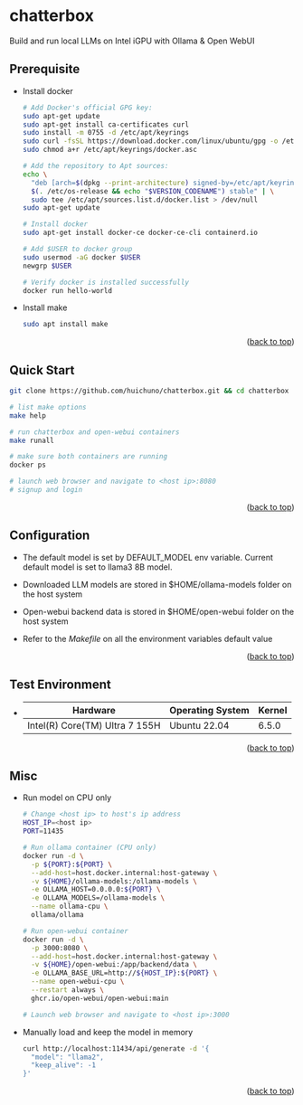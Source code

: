 <a name="readme-top"></a>

# chatterbox

Build and run local LLMs on Intel iGPU with Ollama & Open WebUI

## Prerequisite

  * Install docker

    ```sh
    # Add Docker's official GPG key:
    sudo apt-get update
    sudo apt-get install ca-certificates curl
    sudo install -m 0755 -d /etc/apt/keyrings
    sudo curl -fsSL https://download.docker.com/linux/ubuntu/gpg -o /etc/apt/keyrings/docker.asc
    sudo chmod a+r /etc/apt/keyrings/docker.asc

    # Add the repository to Apt sources:
    echo \
      "deb [arch=$(dpkg --print-architecture) signed-by=/etc/apt/keyrings/docker.asc] https://download.docker.com/linux/ubuntu \
      $(. /etc/os-release && echo "$VERSION_CODENAME") stable" | \
      sudo tee /etc/apt/sources.list.d/docker.list > /dev/null
    sudo apt-get update

    # Install docker
    sudo apt-get install docker-ce docker-ce-cli containerd.io

    # Add $USER to docker group
    sudo usermod -aG docker $USER
    newgrp $USER

    # Verify docker is installed successfully
    docker run hello-world
    ```

  * Install make

    ```sh
    sudo apt install make
    ```

<p align="right">(<a href="#readme-top">back to top</a>)</p>


## Quick Start

  ```sh
  git clone https://github.com/huichuno/chatterbox.git && cd chatterbox

  # list make options
  make help

  # run chatterbox and open-webui containers 
  make runall

  # make sure both containers are running
  docker ps

  # launch web browser and navigate to <host ip>:8080
  # signup and login

  ```

<p align="right">(<a href="#readme-top">back to top</a>)</p>


## Configuration

* The default model is set by DEFAULT_MODEL env variable. Current default model is set to llama3 8B model.

* Downloaded LLM models are stored in $HOME/ollama-models folder on the host system

* Open-webui backend data is stored in $HOME/open-webui folder on the host system

* Refer to the *Makefile* on all the environment variables default value

<p align="right">(<a href="#readme-top">back to top</a>)</p>


## Test Environment

  * | Hardware                       | Operating System | Kernel |
    | ---                            | ---              | ---    |
    | Intel(R) Core(TM) Ultra 7 155H | Ubuntu 22.04     | 6.5.0  |

<p align="right">(<a href="#readme-top">back to top</a>)</p>


## Misc

* Run model on CPU only
  ```sh
  # Change <host ip> to host's ip address
  HOST_IP=<host ip>
  PORT=11435

  # Run ollama container (CPU only)
  docker run -d \
    -p ${PORT}:${PORT} \
    --add-host=host.docker.internal:host-gateway \
    -v ${HOME}/ollama-models:/ollama-models \
    -e OLLAMA_HOST=0.0.0.0:${PORT} \
    -e OLLAMA_MODELS=/ollama-models \
    --name ollama-cpu \
    ollama/ollama

  # Run open-webui container
  docker run -d \
    -p 3000:8080 \
    --add-host=host.docker.internal:host-gateway \
    -v ${HOME}/open-webui:/app/backend/data \
    -e OLLAMA_BASE_URL=http://${HOST_IP}:${PORT} \
    --name open-webui-cpu \
    --restart always \
    ghcr.io/open-webui/open-webui:main

  # Launch web browser and navigate to <host ip>:3000

  ```

* Manually load and keep the model in memory
  ```sh
  curl http://localhost:11434/api/generate -d '{
    "model": "llama2",
    "keep_alive": -1
  }'

  ```

<p align="right">(<a href="#readme-top">back to top</a>)</p>
